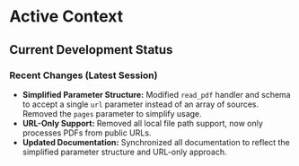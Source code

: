 <!-- Version: 1.36 | Last Updated: 2025-04-07 | Updated By: Sylph -->

# Active Context

## Current Development Status

### Recent Changes (Latest Session)

- **Simplified Parameter Structure:** Modified `read_pdf` handler and schema to accept a single `url` parameter instead of an array of sources. Removed the `pages` parameter to simplify usage.
- **URL-Only Support:** Removed all local file path support, now only processes PDFs from public URLs.
- **Updated Documentation:** Synchronized all documentation to reflect the simplified parameter structure and URL-only approach.
